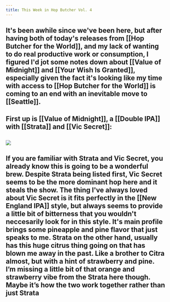 ```yaml
---
title: This Week in Hop Butcher Vol. 4
---
```


## It's been awhile since we've been here, but after having both of today's releases from [[Hop Butcher for the World]], and my lack of wanting to do real productive work or consumption, I figured I'd jot some notes down about [[Value of Midnight]] and [[Your Wish Is Granted]], especially given the fact it's looking like my time with access to [[Hop Butcher for the World]] is coming to an end with an inevitable move to [[Seattle]].

## First up is [[Value of Midnight]], a [[Double IPA]] with [[Strata]] and [[Vic Secret]]:

## ![](https://nonsense.tiv.today/Posts/2020/07/Valueofmidnight.jpeg)

## If you are familiar with Strata and Vic Secret, you already know this is going to be a wonderful brew. Despite Strata being listed first, Vic Secret seems to be the more dominant hop here and it steals the show. The thing I've always loved about Vic Secret is it fits perfectly in the [[New England IPA]] style, but always seems to provide a little bit of bitterness that you wouldn't neccesarily look for in this style. It's main profile brings some pineapple and pine flavor that just speaks to me. Strata on the other hand, usually has this huge citrus thing going on that has blown me away in the past. Like a brother to Citra almost, but with a hint of strawberry and pine. I’m missing a little bit of that orange and strawberry vibe from the Strata here though. Maybe it’s how the two work together rather than just Strata 
